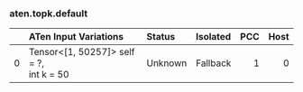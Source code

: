 ### aten.topk.default
|    | ATen Input Variations                      | Status   | Isolated   |   PCC |   Host |
|---:|:-------------------------------------------|:---------|:-----------|------:|-------:|
|  0 | Tensor<[1, 50257]> self = ?,<br>int k = 50 | Unknown  | Fallback   |     1 |      0 |

